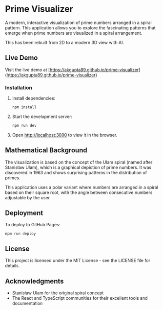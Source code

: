 # Prime Visualizer

A modern, interactive visualization of prime numbers arranged in a spiral pattern. This application allows you to explore the fascinating patterns that emerge when prime numbers are visualized in a spiral arrangement.

This has been rebuilt from 2D to a modern 3D view with AI.

## Live Demo

Visit the live demo at [https://akgupta89.github.io/prime-visualizer](https://akgupta89.github.io/prime-visualizer)

### Installation

1. Install dependencies:

   ```sh
   npm install
   ```

2. Start the development server:

   ```sh
   npm run dev
   ```

3. Open [http://localhost:3000](http://localhost:3000) to view it in the browser.

## Mathematical Background

The visualization is based on the concept of the Ulam spiral (named after Stanisław Ulam), which is a graphical depiction of prime numbers. It was discovered in 1963 and shows surprising patterns in the distribution of primes.

This application uses a polar variant where numbers are arranged in a spiral based on their square root, with the angle between consecutive numbers adjustable by the user.

## Deployment

To deploy to GitHub Pages:

```
npm run deploy
```

## License

This project is licensed under the MIT License - see the LICENSE file for details.

## Acknowledgments

- Stanisław Ulam for the original spiral concept
- The React and TypeScript communities for their excellent tools and documentation
